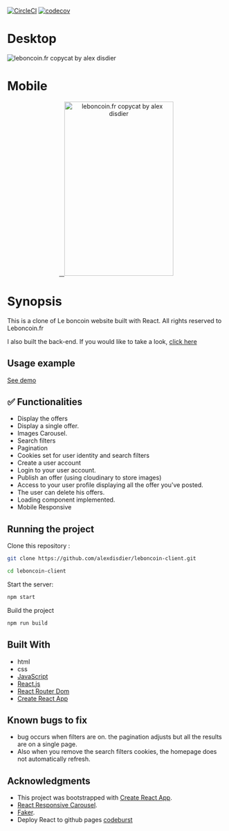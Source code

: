 [![CircleCI](https://circleci.com/gh/alexdisdier/leboncoin-client.svg?style=svg)](https://circleci.com/gh/alexdisdier/leboncoin-client)
[![codecov](https://codecov.io/gh/alexdisdier/leboncoin-client/branch/master/graph/badge.svg)](https://codecov.io/gh/alexdisdier/leboncoin-client)

# Desktop

![leboncoin.fr copycat by alex disdier](/screenshot.gif?raw=true "Gif leboncoin.fr copycat by alex disdier")

# Mobile

 <p align="center" >
   <a href="https://leboncoin-alex-client.herokuapp.com/">
    <img alt="leboncoin.fr copycat by alex disdier" src="https://res.cloudinary.com/dvrkxmxkw/image/upload/v1552171586/github-screenshot-gif/leboncoin-mobile.gif" width="252" height="401" />
 </a>

# Synopsis

This is a clone of Le boncoin website built with React. All rights reserved to Leboncoin.fr

I also built the back-end. If you would like to take a look, [click here](https://github.com/alexdisdier/leboncoin-api)

## Usage example

[See demo](https://leboncoin-alex-client.herokuapp.com/)

## ✅ Functionalities

- Display the offers
- Display a single offer.
- Images Carousel.
- Search filters
- Pagination
- Cookies set for user identity and search filters
- Create a user account
- Login to your user account.
- Publish an offer (using cloudinary to store images)
- Access to your user profile displaying all the offer you've posted.
- The user can delete his offers.
- Loading component implemented.
- Mobile Responsive

## Running the project

Clone this repository :

```bash
git clone https://github.com/alexdisdier/leboncoin-client.git

cd leboncoin-client
```

Start the server:

```bash
npm start
```

Build the project

```bash
npm run build
```

## Built With

- html
- css
- [JavaScript](https://developer.mozilla.org/bm/docs/Web/JavaScript)
- [React.js](https://reactjs.org/docs/hello-world.html)
- [React Router Dom](https://reacttraining.com/react-router/web/guides/quick-start)
- [Create React App](https://facebook.github.io/create-react-app/docs/getting-started)

## Known bugs to fix

- bug occurs when filters are on. the pagination adjusts but all the results are on a single page.
- Also when you remove the search filters cookies, the homepage does not automatically refresh.

## Acknowledgments

- This project was bootstrapped with [Create React App](https://github.com/facebook/create-react-app).
- [React Responsive Carousel](https://www.npmjs.com/package/react-responsive-carousel).
- [Faker](https://www.npmjs.com/package/faker).
- Deploy React to github pages [codeburst](https://codeburst.io/deploy-react-to-github-pages-to-create-an-amazing-website-42d8b09cd4d)
